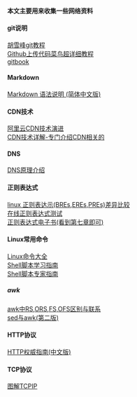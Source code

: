 #### 本文主要用来收集一些网络资料

#### git说明
[胡雪峰git教程](http://www.liaoxuefeng.com/wiki/0013739516305929606dd18361248578c67b8067c8c017b000 '胡雪峰git教程')  
[Github上传代码菜鸟超详细教程](http://lazynight.me/2898.html 'Github上传代码菜鸟超详细教程')  
[gitbook](https://git-scm.com/book/en/v2 'git book')  

#### Markdown
[Markdown 语法说明 (简体中文版)](http://wowubuntu.com/markdown/ 'Markdown 语法说明 (简体中文版)')  


#### CDN技术
[阿里云CDN技术演进](http://www.infoq.com/cn/presentations/alibaba-cloud-cdn-technology-evolution#downloadPdf '阿里云CDN技术演进')  
[CDN技术详解-专门介绍CDN相关的](http://pan.baidu.com/s/1jIFeY6U '密码: c3vx')  



#### DNS
[DNS原理介绍](https://www.cnhzz.com/bind-dns-base/  'DNS原理介绍')  



#### 正则表达式
[linux 正则表达示(BREs,EREs,PREs)差异比较](http://www.cnblogs.com/chengmo/archive/2010/10/10/1847287.html  'linux shell 正则表达式(BREs,EREs,PREs)差异比较')  
[在线正则表达式测试](http://tool.oschina.net/regex/ '在线正则表达式测试')   
[正则表达式电子书(看到第七章即可)](http://pan.baidu.com/s/1qYRKl2W '密码: 19x4')  

#### Linux常用命令
[Linux命令大全](http://man.linuxde.net/ 'Linux命令大全 查询各类Linux常用命令')  
[Shell脚本学习指南](http://pan.baidu.com/s/1mhJ4Hao '密码：skge')  
[Shell脚本专家指南](http://pan.baidu.com/s/1c2mRr7E '密码：tdsk')  
##### awk
[awk中RS,ORS,FS,OFS区别与联系](http://blog.51yip.com/shell/1151.html 'awk中RS,ORS,FS,OFS区别与联系')  
[sed与awk(第二版)](http://pan.baidu.com/s/1boHLjuJ '密码：d9xh')  




#### HTTP协议
[HTTP权威指南(中文版)](http://pan.baidu.com/s/1sleYR3v '密码: jtyc')  

#### TCP协议
[图解TCPIP](http://pan.baidu.com/s/1c2DptwW '密码: 3giu')  

